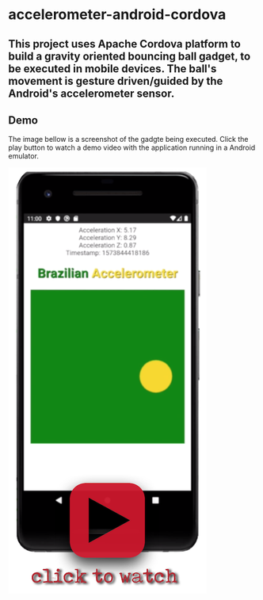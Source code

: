 # accelerometer-android-cordova
## This project uses Apache Cordova platform to build a gravity oriented bouncing ball gadget, to be executed in mobile devices.  The ball's movement is gesture driven/guided by the Android's accelerometer sensor.
## Demo
The image bellow is a screenshot of the gadgte being executed. Click the play button to watch a demo video with the application running in a Android emulator.

[![Accelerometer Gadget](https://github.com/paulonegrao/accelerometer-android-cordova/blob/master/www/img/Accelerometer_Demo.png?raw=true)](https://youtu.be/aXmPjCLWTGo)

